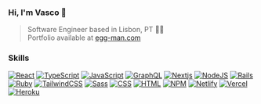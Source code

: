 ### Hi, I'm Vasco 👋

> Software Engineer based in Lisbon, PT 👨‍💻<br/>
Portfolio available at [egg-man.com](https://www.egg-man.com/)

### Skills

<a href=""><img alt="React" src="https://img.shields.io/badge/React-20232A?style=for-the-badge&logo=react&logoColor=61DAFB" /></a>
<a href=""><img alt="TypeScript" src="https://img.shields.io/badge/typescript-%23007ACC.svg?style=for-the-badge&logo=typescript&logoColor=white" /></a>
<a href=""><img alt="JavaScript" src="https://img.shields.io/badge/JavaScript-323330?style=for-the-badge&logo=javascript&logoColor=F7DF1E"/></a>
<a href=""><img alt="GraphQL" src="https://img.shields.io/badge/-GraphQL-E10098?style=for-the-badge&logo=graphql&logoColor=white" /></a>
<a href=""><img alt="Nextjs" src="https://img.shields.io/badge/Next-black?style=for-the-badge&logo=next.js&logoColor=white" /></a>
<a href=""><img alt="NodeJS" src="https://img.shields.io/badge/Node.js-339933?style=for-the-badge&logo=nodedotjs&logoColor=white" /></a>
<a href=""><img alt="Rails" src="https://img.shields.io/badge/rails-%23CC0000.svg?style=for-the-badge&logo=ruby-on-rails&logoColor=white" /></a>
<a href=""><img alt="Ruby" src="https://img.shields.io/badge/Ruby-CC342D?style=for-the-badge&logo=ruby&logoColor=white" /></a>
<a href=""><img alt="TailwindCSS" src="https://img.shields.io/badge/tailwindcss-%2338B2AC.svg?style=for-the-badge&logo=tailwind-css&logoColor=white" /></a>
<a href=""><img alt="Sass" src="https://img.shields.io/badge/Sass-CC6699?style=for-the-badge&logo=sass&logoColor=white" /></a>
<a href=""><img alt="CSS" src="https://img.shields.io/badge/CSS3-1572B6?style=for-the-badge&logo=css3&logoColor=white"/></a>
<a href=""><img alt="HTML" src="https://img.shields.io/badge/HTML5-E34F26?style=for-the-badge&logo=html5&logoColor=white"/></a>
<a href=""><img alt="NPM" src="https://img.shields.io/badge/npm-CB3837?style=for-the-badge&logo=npm&logoColor=white" /></a>
<a href=""><img alt="Netlify" src="https://img.shields.io/badge/Netlify-00C7B7?style=for-the-badge&logo=netlify&logoColor=white" /></a>
<a href=""><img alt="Vercel" src="https://img.shields.io/badge/vercel-%23000000.svg?style=for-the-badge&logo=vercel&logoColor=white" /></a>
<a href=""><img alt="Heroku" src="https://img.shields.io/badge/Heroku-430098?style=for-the-badge&logo=heroku&logoColor=white" /></a>

